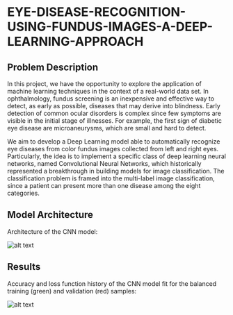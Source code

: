 # EYE-DISEASE-RECOGNITION-USING-FUNDUS-IMAGES-A-DEEP-LEARNING-APPROACH

## Problem Description
In this project, we have the opportunity to explore the application of machine learning techniques in the context of a real-world data set. In ophthalmology, fundus screening is an inexpensive and effective way to detect, as early as possible, diseases that may derive into blindness. Early detection of common ocular disorders is complex since few symptoms are visible in the initial stage of illnesses. For example, the first sign of diabetic eye disease are microaneurysms, which are small and hard to detect. 

We aim to develop a Deep Learning model able to automatically recognize eye diseases from color fundus images collected from left and right eyes. Particularly, the idea is to implement a specific class of deep learning neural networks, named Convolutional Neural Networks, which historically represented a breakthrough in building models for image classification. The classification problem is framed into the multi-label image classification, since a patient can present more than one disease among the eight categories.

## Model Architecture 
Architecture of the CNN model:

![alt text](https://user-images.githubusercontent.com/57104110/136661924-5d2bee3f-8580-4f25-b7ea-f7724bef35a9.png)

## Results
Accuracy and loss function history of the CNN model fit for the balanced training (green) and validation (red) samples:

![alt text](https://user-images.githubusercontent.com/57104110/136662077-efe27f8d-2d60-4a87-be2c-5dd52570e62d.png)
